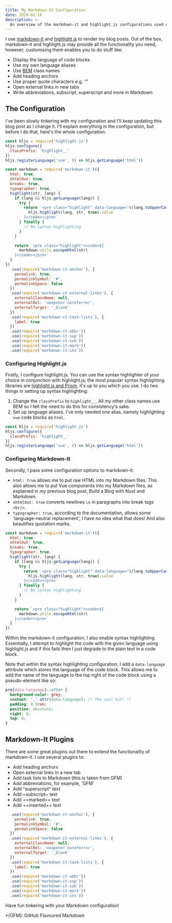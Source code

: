 ```yaml
---
title: My Markdown-It Configuration
date: 2020-02-16
description: >-
  An overview of the markdown-it and highlight.js configurations used on my website.
---
```


I use [markdown-it](https://github.com/markdown-it/markdown-it) and [highlight.js](https://highlightjs.org) to render my blog posts. Out of the box, markdown-it and highlight.js may provide all the functionality you need, however, customising them enables you to do stuff like:

- Display the language of code blocks
- Use my own language aliases
- Use [BEM](http://getbem.com/naming) class names
- Add heading anchors
- Use proper quote characters e.g. “”
- Open external links in new tabs
- Write abbreviations, subscript, superscript and more in Markdown

## The Configuration

I've been slowly tinkering with my configuration and I'll keep updating this blog post as I change it. I'll explain everything in the configuration, but before I do that, here's the whole configuration:

```js
const hljs = require('highlight.js')
hljs.configure({
  classPrefix: 'highlight__'
})
hljs.registerLanguage('vue', () => hljs.getLanguage('html'))

const markdown = require('markdown-it')({
  html: true,
  xhtmlOut: true,
  breaks: true,
  typographer: true,
  highlight(str, lang) {
    if (lang && hljs.getLanguage(lang)) {
      try {
        return `<pre class="highlight" data-language="${lang.toUpperCase()}"><code>${
          hljs.highlight(lang, str, true).value
        }</code></pre>`
      } finally {
        // No syntax highlighting
      }
    }

    return `<pre class="highlight"><code>${
      markdown.utils.escapeHtml(str)
    }</code></pre>`
  }
})
  .use(require('markdown-it-anchor'), {
    permalink: true,
    permalinkSymbol: '#',
    permalinkSpace: false
  })
  .use(require('markdown-it-external-links'), {
    externalClassName: null,
    externalRel: 'noopener noreferrer',
    externalTarget: '_blank'
  })
  .use(require('markdown-it-task-lists'), {
    label: true
  })
  .use(require('markdown-it-abbr'))
  .use(require('markdown-it-sup'))
  .use(require('markdown-it-sub'))
  .use(require('markdown-it-mark'))
  .use(require('markdown-it-ins'))
```

### Configuring Highlight.js

Firstly, I configure highlight.js. You can use the syntax highlighter of your choice in conjunction with highlight.js; the most popular syntax highlighting libraries are [highlight.js and Prism](https://github.com/search?l=JavaScript&o=desc&q=syntax+highlighting&s=stars&type=Repositories), it's up to you which you use. I do two things in setting up syntax highlighting:

1. Change the `classPrefix` to `highlight__`. All my other class names use BEM so I felt the need to do this for consistency's sake.
2. Set up language aliases. I've only needed one alias, namely highlighting `vue` code blocks as `html`.

```js
const hljs = require('highlight.js')
hljs.configure({
  classPrefix: 'highlight__'
})
hljs.registerLanguage('vue', () => hljs.getLanguage('html'))
```

### Configuring Markdown-It

Secondly, I pass some configuration options to markdown-it:

- `html: true` allows me to put raw HTML into my Markdown files. This also allows me to put Vue components into my Markdown files, as explained in my previous blog post, <nuxt-link to="/blog/build-a-blog-with-nuxt-and-markdown">Build a Blog with Nuxt and Markdown</nuxt-link>.
- `xhtmlOut: true` converts newlines `\n` in paragraphs into break tags `<br/>`.
- `typographer: true`, according to the documentation, allows some 'language-neutral replacement', I have no idea what that does! And also beautifies quotation marks.

```js
const markdown = require('markdown-it')({
  html: true,
  xhtmlOut: true,
  breaks: true,
  typographer: true,
  highlight(str, lang) {
    if (lang && hljs.getLanguage(lang)) {
      try {
        return `<pre class="highlight" data-language="${lang.toUpperCase()}"><code>${
          hljs.highlight(lang, str, true).value
        }</code></pre>`
      } finally {
        // No syntax highlighting
      }
    }

    return `<pre class="highlight"><code>${
      markdown.utils.escapeHtml(str)
    }</code></pre>`
  }
})
```

Within the markdown-it configuration, I also enable syntax highlighting. Essentially, I attempt to highlight the code with the given language using highlight.js and if this fails then I just degrade to the plain text in a code block.

Note that within the syntax highlighting configuration, I add a `data-language` attribute which stores the language of the code block. This allows me to add the name of the language to the top right of the code block using a pseudo-element like so:

```css
pre[data-language]::after {
  background-color: grey;
  content: '.' attr(data-language); /* The cool bit! */
  padding: 0.5rem;
  position: absolute;
  right: 0;
  top: 0;
}
```

## Markdown-It Plugins

There are some great plugins out there to extend the functionality of markdown-it. I use several plugins to:

- Add heading anchors
- Open external links in a new tab
- Add task lists to Markdown (this is taken from GFM)
- Add abbreviations, for example, 'GFM'
- Add ^superscript^ text
- Add ~subscript~ text
- Add ==marked== text
- Add ++inserted++ text

```js
  .use(require('markdown-it-anchor'), {
    permalink: true,
    permalinkSymbol: '#',
    permalinkSpace: false
  })
  .use(require('markdown-it-external-links'), {
    externalClassName: null,
    externalRel: 'noopener noreferrer',
    externalTarget: '_blank'
  })
  .use(require('markdown-it-task-lists'), {
    label: true
  })
  .use(require('markdown-it-abbr'))
  .use(require('markdown-it-sup'))
  .use(require('markdown-it-sub'))
  .use(require('markdown-it-mark'))
  .use(require('markdown-it-ins'))
```

Have fun tinkering with your Markdown configuration!

*[GFM]: GitHub Flavoured Markdown